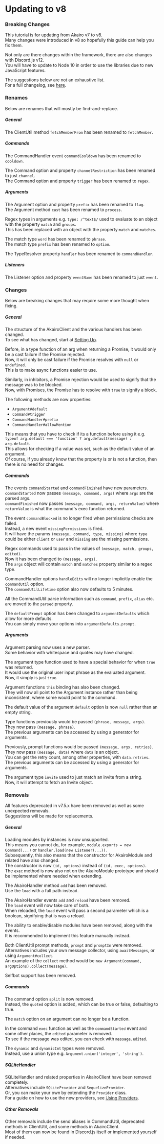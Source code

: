 # Updating to v8

### Breaking Changes

This tutorial is for updating from Akairo v7 to v8.  
Many changes were introduced in v8 so hopefully this guide can help you fix them.

Not only are there changes within the framework, there are also changes with Discord.js v12.  
You will have to update to Node 10 in order to use the libraries due to new JavaScript features.

The suggestions below are not an exhaustive list.  
For a full changelog, see [here](https://github.com/discord-akairo/discord-akairo/releases).

### Renames

Below are renames that will mostly be find-and-replace.

##### General

The ClientUtil method `fetchMemberFrom` has been renamed to `fetchMember`.

##### Commands

The CommandHandler event `commandCooldown` has been renamed to `cooldown`.

The Command option and property `channelRestriction` has been renamed to just `channel`.  
The Command option and property `trigger` has been renamed to `regex`.

##### Arguments

The Argument option and property `prefix` has been renamed to `flag`.  
The Argument method `cast` has been renamed to `process`.

Regex types in arguments e.g. `type: /^text$/` used to evaluate to an object with the property `match` and `groups`.  
This has been replaced with an object with the property `match` and `matches`.

The match type `word` has been renamed to `phrase`.  
The match type `prefix` has been renamed to `option`.

The TypeResolver property `handler` has been renamed to `commandHandler`.

##### Listeners

The Listener option and property `eventName` has been renamed to just `event`.

### Changes

Below are breaking changes that may require some more thought when fixing.

##### General

The structure of the AkairoClient and the various handlers has been changed.  
To see what has changed, start at [Setting Up](../basics/setup.md).

Before, in a type function of an arg when returning a Promise, it would only be a cast failure if the Promise rejected.  
Now, it will only be cast failure if the Promise resolves with `null` or `undefined`.  
This is to make async functions easier to use.

Similarly, in inhibitors, a Promise rejection would be used to signify that the message was to be blocked.  
Now, with Promises, the Promise has to resolve with `true` to signify a block.

The following methods are now properties:

- `Argument#default`
- `Command#trigger`
- `CommandHandler#prefix`
- `CommandHandler#allowMention`

This means that you have to check if its a function before using it e.g.  
`typeof arg.default === 'function' ? arg.default(message) : arg.default`.  
This allows for checking if a value was set, such as the default value of an argument.  
Of course, if you already know that the property is or is not a function, then there is no need for changes.

##### Commands

The events `commandStarted` and `commandFinished` have new parameters.  
`commandStarted` now passes `(message, command, args)` where `args` are the parsed args.  
`commandFinished` now passes `(message, command, args, returnValue)` where `returnValue` is what the command's exec function returned.

The event `commandBlocked` is no longer fired when permissions checks are failed.  
Instead, a new event `missingPermissions` is fired.  
It will have the params `(message, command, type, missing)` where `type` could be either `client` or `user` and `missing` are the missing permissions.

Regex commands used to pass in the values of `(message, match, groups, edited)`.  
Now it has been changed to `(message, args)`.  
The `args` object will contain `match` and `matches` property similar to a regex type.

CommandHandler options `handleEdits` will no longer implicitly enable the `commandUtil` option.  
The `commandUtilLifetime` option also now defaults to 5 minutes.

All the CommandUtil parse information such as `command`, `prefix`, `alias` etc. are moved to the `parsed` property.

The `defaultPrompt` option has been changed to `argumentDefaults` which allow for more defaults.  
You can simply move your options into `argumentDefaults.prompt`.

##### Arguments

Argument parsing now uses a new parser.  
Some behavior with whitespace and quotes may have changed.

The argument type function used to have a special behavior for when `true` was returned.  
It would use the original user input phrase as the evaluated argument.  
Now, it simply is just `true`.

Argument functions `this` binding has also been changed.  
They will now all point to the Argument instance rather than being inconsistent, where some would point to the command.

The default value of the argument `default` option is now `null` rather than an empty string.

Type functions previously would be passed `(phrase, message, args)`.  
They now pass `(message, phrase)`.  
The previous arguments can be accessed by using a generator for arguments.

Previously, prompt functions would be passed `(message, args, retries)`.  
They now pass `(message, data)` where `data` is an object.  
You can get the retry count, among other properties, with `data.retries`.  
The previous arguments can be accessed by using a generator for arguments.

The argument type `invite` used to just match an invite from a string.  
Now, it will attempt to fetch an Invite object.

### Removals

All features deprecated in v7.5.x have been removed as well as some unexpected removals.  
Suggestions will be made for replacements.

##### General

Loading modules by instances is now unsupported.  
This means you cannot do, for example, `module.exports = new Command(...)` or `handler.load(new Listener(...))`.  
Subsequently, this also means that the constructor for AkairoModule and related have also changed.  
The constructor is now `(id, options)` instead of `(id, exec, options)`.  
The `exec` method is now also not on the AkairoModule prototype and should be implemented where needed when extending.

The AkairoHandler method `add` has been removed.  
Use the `load` with a full path instead.

The AkairoHandler events `add` and `reload` have been removed.  
The `load` event will now take care of both.  
When reloaded, the `load` event will pass a second parameter which is a boolean, signifying that is was a reload.

The ability to enable/disable modules have been removed, along with the events.  
It is recommended to implement this feature manually instead.

Both ClientUtil prompt methods, `prompt` and `promptIn` were removed.  
Alternatives includes your own message collector, using `awaitMessages`, or using `Argument#collect`.  
An example of the `collect` method would be `new Argument(command, argOptions).collect(message)`.

Selfbot support has been removed.

##### Commands

The command option `split` is now removed.  
Instead, the `quoted` option is added, which can be true or false, defaulting to true.

The `match` option on an argument can no longer be a function.

In the command `exec` function as well as the `commandStarted` event and some other places, the `edited` parameter is removed.  
To see if the message was edited, you can check with `message.edited`.

The `dynamic` and `dynamicInt` types were removed.  
Instead, use a union type e.g. `Argument.union('integer', 'string')`.

##### SQLiteHandler

SQLiteHandler and related properties in AkairoClient have been removed completely.  
Alternatives include `SQLiteProvider` and `SequelizeProvider`.  
Or, you can make your own by extending the `Provider` class.  
For a guide on how to use the new providers, see [Using Providers](./providers,md).

##### Other Removals

Other removals include the send aliases in CommandUtil, deprecated methods in ClientUtil, and some methods in AkairoClient.  
Most of them can now be found in Discord.js itself or implemented yourself if needed.
